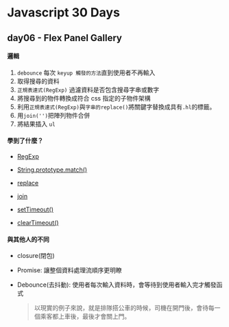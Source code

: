 # Javascript 30 Days

## day06 - Flex Panel Gallery

#### 邏輯

1. `debounce` 每次 `keyup 觸發的方法`直到使用者不再輸入
2. 取得搜尋的資料
3. `正規表達式(RegExp)` 過濾資料是否包含搜尋字串或數字
4. 將搜尋到的物件轉換成符合 css 指定的子物件架構
5. 利用`正規表達式(RegExp)`與`字串的replace()`將關鍵字替換成具有`.hl`的標籤。
6. 用`join('')`把陣列物件合併
7. 將結果插入 `ul`

#### 學到了什麼？

- [RegExp](https://developer.mozilla.org/zh-TW/docs/Web/JavaScript/Reference/Global_Objects/RegExp)

- [String.prototype.match()](https://developer.mozilla.org/zh-TW/docs/Web/JavaScript/Reference/Global_Objects/String/match)

- [replace](https://developer.mozilla.org/zh-TW/docs/Web/JavaScript/Reference/Global_Objects/String/replace)

- [join](https://developer.mozilla.org/zh-TW/docs/Web/JavaScript/Reference/Global_Objects/Array/join)

- [setTimeout()](https://developer.mozilla.org/en-US/docs/Web/API/setTimeout)

- [clearTimeout()](https://developer.mozilla.org/en-US/docs/Web/API/clearTimeout)

#### 與其他人的不同

- closure(閉包)

- Promise: 讓整個資料處理流順序更明瞭

- Debounce(去抖動): 使用者每次輸入資料時，會等待到使用者輸入完才觸發函式
  > 以現實的例子來說，就是排隊搭公車的時候，司機在開門後，會待每一個乘客都上車後，最後才會關上門。
